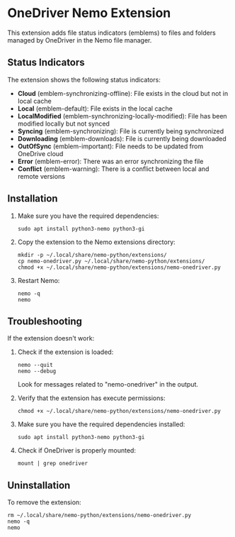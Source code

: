 # OneDriver Nemo Extension

This extension adds file status indicators (emblems) to files and folders managed by OneDriver in the Nemo file manager.

## Status Indicators

The extension shows the following status indicators:

- **Cloud** (emblem-synchronizing-offline): File exists in the cloud but not in local cache
- **Local** (emblem-default): File exists in the local cache
- **LocalModified** (emblem-synchronizing-locally-modified): File has been modified locally but not synced
- **Syncing** (emblem-synchronizing): File is currently being synchronized
- **Downloading** (emblem-downloads): File is currently being downloaded
- **OutOfSync** (emblem-important): File needs to be updated from OneDrive cloud
- **Error** (emblem-error): There was an error synchronizing the file
- **Conflict** (emblem-warning): There is a conflict between local and remote versions

## Installation

1. Make sure you have the required dependencies:
   ```
   sudo apt install python3-nemo python3-gi
   ```

2. Copy the extension to the Nemo extensions directory:
   ```
   mkdir -p ~/.local/share/nemo-python/extensions/
   cp nemo-onedriver.py ~/.local/share/nemo-python/extensions/
   chmod +x ~/.local/share/nemo-python/extensions/nemo-onedriver.py
   ```

3. Restart Nemo:
   ```
   nemo -q
   nemo
   ```

## Troubleshooting

If the extension doesn't work:

1. Check if the extension is loaded:
   ```
   nemo --quit
   nemo --debug
   ```
   Look for messages related to "nemo-onedriver" in the output.

2. Verify that the extension has execute permissions:
   ```
   chmod +x ~/.local/share/nemo-python/extensions/nemo-onedriver.py
   ```

3. Make sure you have the required dependencies installed:
   ```
   sudo apt install python3-nemo python3-gi
   ```

4. Check if OneDriver is properly mounted:
   ```
   mount | grep onedriver
   ```

## Uninstallation

To remove the extension:
```
rm ~/.local/share/nemo-python/extensions/nemo-onedriver.py
nemo -q
nemo
```